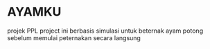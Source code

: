 # AYAMKU
projek PPL
project ini berbasis simulasi untuk beternak ayam potong sebelum memulai peternakan secara langsung
